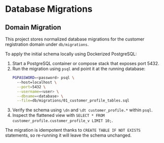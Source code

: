 # Database Migrations

## Domain Migration

This project stores normalized database migrations for the customer registration domain under `db/migrations`.

To apply the initial schema locally using Dockerized PostgreSQL:

1. Start a PostgreSQL container or compose stack that exposes port 5432.
2. Run the migration using `psql` and point it at the running database:
   ```bash
   PGPASSWORD=<password> psql \
     --host=localhost \
     --port=5432 \
     --username=<user> \
     --dbname=<database> \
     --file=db/migrations/01_customer_profile_tables.sql
   ```
3. Verify the schema using `\dn` and `\dt customer_profile.*` within `psql`.
4. Inspect the flattened view with `SELECT * FROM customer_profile.customer_profile_v LIMIT 10;`.

The migration is idempotent thanks to `CREATE TABLE IF NOT EXISTS` statements, so re-running it will leave the schema unchanged.
